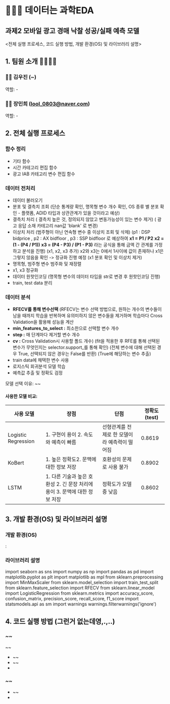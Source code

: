
# &#128104;&#127995;&#8205;&#128187; 데이터는 과학EDA

## 과제2 모바일 광고 경매 낙찰 성공/실패 예측 모델
<전체 실행 프로세스, 코드 실행 방법, 개발 환경(OS) 및 라이브러리 설명>


## 1. 팀원 소개 &#128104;&#8205;&#128105;&#8205;&#128103;&#8205;&#128103;
### &#127940;&#127995; 김우진 (~)
역할: -

### &#129464;&#127995; 장민희 (lool_0803@naver.com)
역할: -


## 2. 전체 실행 프로세스
### 함수 정리
- 기타 함수
- 시간 카테고리 편집 함수
- 광고 IAB 카테고리 변수 편집 함수

### 데이터 전처리
- 데이터 불러오기
- 분포 및 결측치 조회
(단순 통계량 확인, 명목형 변수 개수 확인, OS 종류 별 분포 확인 - 플랫폼, ADID 타입과 상관관계가 있을 것이라고 예상)
- 결측치 처리
( 결측치 높은 것, 정의되지 않았고 변동가능성이 있는 변수 제거)
( 광고 응답 소재 카테고리 nan값 'blank' 로 변경)
- 이상치 처리
(범주형이 아닌 연속형 변수 중 이상치 조회 및 삭제)
(p1 : DSP bidprice , p2 : AX bidfloor , p3 : SSP bidfloor 로 예상하여
__x1 = P1 / P2__
__x2 = (1 - (P4 / P1))__
__x3 = (P4 - P3) / (P1 - P3)__
라는 공식을 통해 금액 간 관계를 가정하고 분석을 진행)
(x1, x2, x3 추가)
x2와 x3는 0에서 1사이에 값이 존재하나 x1은 그렇지 않음을 확인
-> 정규화 진행 예정
(x1 분포 확인 및 이상치 제거)
- 명목형, 범주형 변수 범주화 및 재정렬
- x1, x3 정규화
- 데이터 원핫인코딩
(명목형 변수의 데이터 타입을 str로 변경 후 원핫인코딩 진행)
- train, test data 분리

### 데이터 분석
- __RFECV를 통해 변수선택__
(RFECV는 변수 선택 방법으로, 원하는 개수의 변수들이 남을 때까지 학습을 반복하며 유의미하지 않은 변수들을 제거하며 학습마다 Cross Validation을 활용해 성능을 계산
- __min_features_to_select :__ 최소한으로 선택할 변수 개수
- __step :__ 매 단계마다 제거할 변수 개수
- __cv :__ Cross Validation시 사용할 폴드 개수)
(fit을 적용한 후 RFE를 통해 선택된 변수가 무엇인지는 selector.support_를 통해 확인)
(전체 변수에 대해 선택된 경우 True, 선택되지 않은 경우는 False를 반환)
(True에 해당하는 변수 추출)
- train data에 채택한 변수 사용
- 로지스틱 회귀분석 모델 학습
- 예측값 추출 및 정확도 검정



모델 선택 이유: 
~~

#### 사용한 모델 비교:
|사용 모델|장점|단점|정확도 (test)|
|--|--|--|--|
Logistic Regression|1. 구현이 용이 2. 속도와 예측이 빠름|선형관계를 전제로 한 모델이라 예측력이 떨어짐|0.8619|
KoBert|1. 높은 정확도2. 문맥에 대한 정보 저장|호환성의 문제로 사용 불가|0.8902|
LSTM|1. 다른 기술과 높은 호환성 2. 긴 문장 처리에 용이 3. 문맥에 대한 정보 저장|정확도가 모델 중 낮음|0.8602|


## 3. 개발 환경(OS) 및 라이브러리 설명

### 개발 환경(OS)
:

### 라이브러리 설명

import seaborn as sns
import numpy as np
import pandas as pd
import matplotlib.pyplot as plt
import matplotlib as mpl
from sklearn.preprocessing import MinMaxScaler
from sklearn.model_selection import train_test_split
from sklearn.feature_selection import RFECV
from sklearn.linear_model import LogisticRegression
from sklearn.metrics import accuracy_score, confusion_matrix, precision_score, recall_score, f1_score
import statsmodels.api as sm
import warnings
warnings.filterwarnings('ignore')


## 4. 코드 실행 방법 (그런거 없는데영,.,..)
### ~~
~~
- ~~
- ~~
- 
### ~~
- ~~
- 

